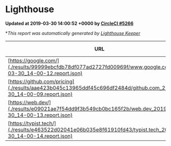 
# Lighthouse

**Updated at 2019-03-30 14:00:52 +0000 by [CircleCI #5266](https://circleci.com/gh/ItinerisLtd/lighthouse-keeper-example/5266)**

**This report was automatically generated by [Lighthouse Keeper](https://github.com/itinerisltd/lighthouse-keeper)*

| URL | Performance | Accessibility | Best Practices | SEO | PWA | Updated At |
| --- | --- | --- | --- | --- | --- | --- |
| [https://google.com/](./results/99999ebcfdb78df077ad2727fd00969f/www.google.com_2019-03-30_14-00-12.report.json) | 0.94 | 0.71 | 0.93 | 0.82 | 0.58 | 2019-03-30T14:00:12.812Z |
| [https://github.com/pricing](./results/aae423b045c13965ddf45c696df2484d/github.com_2019-03-30_14-00-09.report.json) | 0.87 | 0.89 | 0.93 | 0.9 | 0.58 | 2019-03-30T14:00:09.841Z |
| [https://web.dev/](./results/e09021ae7f54dd9f3b549cb0bc165f2b/web.dev_2019-03-30_14-00-13.report.json) | 0.96 | 0.93 | 1 | 0.96 | 1 | 2019-03-30T14:00:13.123Z |
| [https://typist.tech/](./results/e463522d02041e06b035e8f61910fd43/typist.tech_2019-03-30_14-00-14.report.json) | 1 |  |  |  |  | 2019-03-30T14:00:14.823Z |
